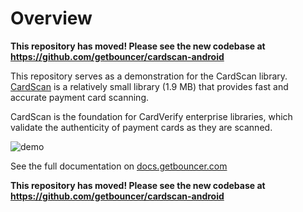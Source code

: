 # Overview
**This repository has moved! Please see the new codebase at https://github.com/getbouncer/cardscan-android**

This repository serves as a demonstration for the CardScan library. [CardScan](https://cardscan.io/) is a relatively small library (1.9 MB) that provides fast and accurate payment card scanning.

CardScan is the foundation for CardVerify enterprise libraries, which validate the authenticity of payment cards as they are scanned.

![demo](docs/images/demo.gif)

See the full documentation on [docs.getbouncer.com](https://docs.getbouncer.com/card-scan/android-integration-guide)

**This repository has moved! Please see the new codebase at https://github.com/getbouncer/cardscan-android**
